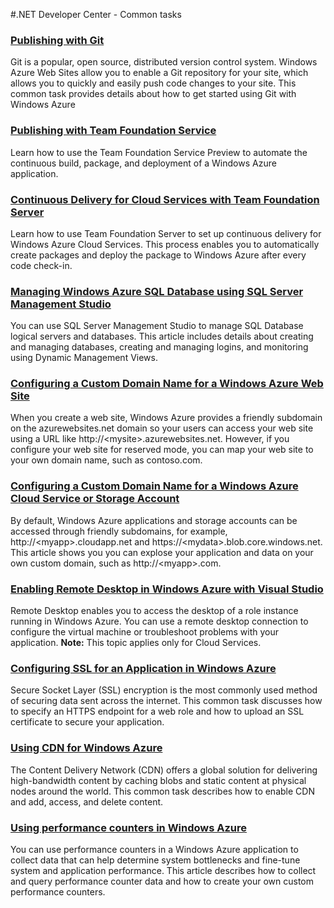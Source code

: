 <properties linkid="dev-net-common-tasks" urlDisplayName="Common Tasks" pageTitle="Windows Azure .NET Common Tasks" Title="Windows Azure .NET Common Tasks" metaKeywords="Azure .NET" Description="Find topics about common tasks when using .NET in Windows Azure." metaCanonical="" disqusComments="0" umbracoNaviHide="0" />


#.NET Developer Center - Common tasks
### [Publishing with Git][]
Git is a popular, open source, distributed version control system. Windows Azure Web Sites allow you to enable a Git repository for your site, which allows you to quickly and easily push code changes to your site. This common task provides details about how to get started using Git with Windows Azure

### [Publishing with Team Foundation Service][]
Learn how to use the Team Foundation Service Preview to automate the continuous build, package, and deployment of a Windows Azure application.

### [Continuous Delivery for Cloud Services with Team Foundation Server][]
Learn how to use Team Foundation Server to set up continuous delivery for Windows Azure Cloud Services. This process enables you to automatically create packages and deploy the package to Windows Azure after every code check-in.

### [Managing Windows Azure SQL Database using SQL Server Management Studio][]
You can use SQL Server Management Studio to manage SQL Database logical servers and databases. This article includes details about creating and managing databases, creating and managing logins, and monitoring using Dynamic Management Views.

### [Configuring a Custom Domain Name for a Windows Azure Web Site][]
When you create a web site, Windows Azure provides a friendly subdomain on the azurewebsites.net domain so your users can access your web site using a URL like http://&lt;mysite&gt;.azurewebsites.net. However, if you configure your web site for reserved mode, you can map your web site to your own domain name, such as contoso.com.

### [Configuring a Custom Domain Name for a Windows Azure Cloud Service or Storage Account][]
By default, Windows Azure applications and storage accounts can be accessed through friendly subdomains, for example, http://&lt;myapp&gt;.cloudapp.net and https://&lt;mydata&gt;.blob.core.windows.net. This article shows you you can explose your application and data on your own custom domain, such as http://&lt;myapp&gt;.com.  

### [Enabling Remote Desktop in Windows Azure with Visual Studio][]
Remote Desktop enables you to access the desktop of a role instance running in Windows Azure. You can use a remote desktop connection to configure the virtual machine or troubleshoot problems with your application. **Note:** This topic applies only for Cloud Services.

### [Configuring SSL for an Application in Windows Azure][]
Secure Socket Layer (SSL) encryption is the most commonly used method of securing data sent across the internet. This common task discusses how to specify an HTTPS endpoint for a web role and how to upload an SSL certificate to secure your application.

### [Using CDN for Windows Azure][]
The Content Delivery Network (CDN) offers a global solution for delivering high-bandwidth content by caching blobs and static content at physical nodes around the world. This common task describes how to enable CDN and add, access, and delete content.

### [Using performance counters in Windows Azure][]
You can use performance counters in a Windows Azure application to collect data that can help determine system bottlenecks and fine-tune system and application performance. This article describes how to collect and query performance counter data and how to create your own custom performance counters.


[Publishing with Git]: /en-us/develop/net/common-tasks/publishing-with-git/
[Publishing with Team Foundation Service]: /en-us/develop/net/common-tasks/publishing-with-tfs/
[Continuous Delivery for Cloud Services with Team Foundation Server]: /en-us/develop/net/common-tasks/continuous-delivery/
[Managing Windows Azure SQL Database using SQL Server Management Studio]: /en-us/develop/net/common-tasks/sql-azure-management/
[Configuring a Custom Domain Name for a Windows Azure Web Site]: /en-us/develop/net/common-tasks/custom-dns-web-site/
[Configuring a Custom Domain Name for a Windows Azure Cloud Service or Storage Account]: /en-us/develop/net/common-task/custom-dns/
[Enabling Remote Desktop in Windows Azure with Visual Studio]: /en-us/develop/net/common-tasks/remote-desktop/
[Configuring SSL for an Application in Windows Azure]: /en-us/develop/net/common-tasks/enable-ssl/
[Using CDN for Windows Azure]: /en-us/develop/net/common-tasks/cdn/
[Using performance counters in Windows Azure]: /en-us/develop/net/common-tasks/performance-profiling/
